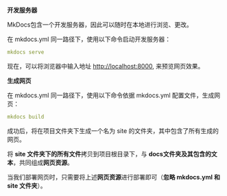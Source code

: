 **开发服务器**

MkDocs包含一个开发服务器，因此可以随时在本地进行浏览、更改。

在 mkdocs.yml 同一路径下，使用以下命令启动开发服务器：  

```yaml
mkdocs serve
```

现在，可以将浏览器中输入地址 [http://localhost:8000](http://localhost:8000/), 来预览网页效果。



**生成网页**

在 mkdocs.yml 同一路径下，使用以下命令依据 mkdocs.yml 配置文件，生成网页：

```yaml
mkdocs build
```

成功后，将在项目文件夹下生成一个名为 site 的文件夹，其中包含了所有生成的网页。

将 **site 文件夹下的所有文件**拷贝到项目根目录下，与 **docs文件夹及其包含的文本**，共同组成**网页资源**。

当我们部署网页时，只需要将上述**网页资源**进行部署即可（**忽略 mkdocs.yml 和 site 文件夹**）。

